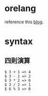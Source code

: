 # orelang
reference this [blog](https://mattn.kaoriya.net/software/build_your_own_programming_language.htm).

# syntax
## 四則演算
```
$ 3 + 1 => 4
$ 3 - 1 => 2
$ 3 * 2 => 6
$ 3 / 2 => 1
$ 6 % 3 => 0
```
